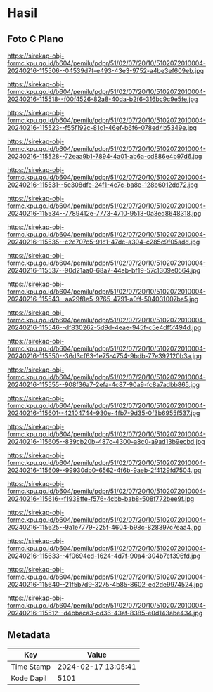 # Hasil

## Foto C Plano

https://sirekap-obj-formc.kpu.go.id/b604/pemilu/pdpr/51/02/07/20/10/5102072010004-20240216-115506--04539d7f-e493-43e3-9752-a4be3ef609eb.jpg

https://sirekap-obj-formc.kpu.go.id/b604/pemilu/pdpr/51/02/07/20/10/5102072010004-20240216-115518--f00f4526-82a8-40da-b2f6-316bc9c9e5fe.jpg

https://sirekap-obj-formc.kpu.go.id/b604/pemilu/pdpr/51/02/07/20/10/5102072010004-20240216-115523--f55f192c-81c1-46ef-b6f6-078ed4b5349e.jpg

https://sirekap-obj-formc.kpu.go.id/b604/pemilu/pdpr/51/02/07/20/10/5102072010004-20240216-115528--72eaa9b1-7894-4a01-ab6a-cd886e4b97d6.jpg

https://sirekap-obj-formc.kpu.go.id/b604/pemilu/pdpr/51/02/07/20/10/5102072010004-20240216-115531--5e308dfe-24f1-4c7c-ba8e-128b6012dd72.jpg

https://sirekap-obj-formc.kpu.go.id/b604/pemilu/pdpr/51/02/07/20/10/5102072010004-20240216-115534--7789412e-7773-4710-9513-0a3ed8648318.jpg

https://sirekap-obj-formc.kpu.go.id/b604/pemilu/pdpr/51/02/07/20/10/5102072010004-20240216-115535--c2c707c5-91c1-47dc-a304-c285c9f05add.jpg

https://sirekap-obj-formc.kpu.go.id/b604/pemilu/pdpr/51/02/07/20/10/5102072010004-20240216-115537--90d21aa0-68a7-44eb-bf19-57c1309e0564.jpg

https://sirekap-obj-formc.kpu.go.id/b604/pemilu/pdpr/51/02/07/20/10/5102072010004-20240216-115543--aa29f8e5-9765-4791-a0ff-504031007ba5.jpg

https://sirekap-obj-formc.kpu.go.id/b604/pemilu/pdpr/51/02/07/20/10/5102072010004-20240216-115546--df830262-5d9d-4eae-945f-c5e4df5f494d.jpg

https://sirekap-obj-formc.kpu.go.id/b604/pemilu/pdpr/51/02/07/20/10/5102072010004-20240216-115550--36d3cf63-1e75-4754-9bdb-77e392120b3a.jpg

https://sirekap-obj-formc.kpu.go.id/b604/pemilu/pdpr/51/02/07/20/10/5102072010004-20240216-115555--908f36a7-2efa-4c87-90a9-fc8a7adbb865.jpg

https://sirekap-obj-formc.kpu.go.id/b604/pemilu/pdpr/51/02/07/20/10/5102072010004-20240216-115601--42104744-930e-4fb7-9d35-0f3b6955f537.jpg

https://sirekap-obj-formc.kpu.go.id/b604/pemilu/pdpr/51/02/07/20/10/5102072010004-20240216-115605--839cb20b-487c-4300-a8c0-a9ad13b9ecbd.jpg

https://sirekap-obj-formc.kpu.go.id/b604/pemilu/pdpr/51/02/07/20/10/5102072010004-20240216-115609--99930db0-6562-4f6b-9aeb-2f4129fd7504.jpg

https://sirekap-obj-formc.kpu.go.id/b604/pemilu/pdpr/51/02/07/20/10/5102072010004-20240216-115616--f1938ffe-f576-4cbb-bab8-508f772bee9f.jpg

https://sirekap-obj-formc.kpu.go.id/b604/pemilu/pdpr/51/02/07/20/10/5102072010004-20240216-115625--9a1e7779-225f-4604-b98c-828397c7eaa4.jpg

https://sirekap-obj-formc.kpu.go.id/b604/pemilu/pdpr/51/02/07/20/10/5102072010004-20240216-115633--4f0694ed-1624-4d7f-90a4-304b7ef396fd.jpg

https://sirekap-obj-formc.kpu.go.id/b604/pemilu/pdpr/51/02/07/20/10/5102072010004-20240216-115640--21f5b7d9-3275-4b85-8602-ed2de9974524.jpg

https://sirekap-obj-formc.kpu.go.id/b604/pemilu/pdpr/51/02/07/20/10/5102072010004-20240216-115512--d4bbaca3-cd36-43af-8385-e0d143abe434.jpg


## Metadata

| Key        | Value               |
| ---------- | ------------------- |
| Time Stamp | 2024-02-17 13:05:41 |
| Kode Dapil | 5101                |



